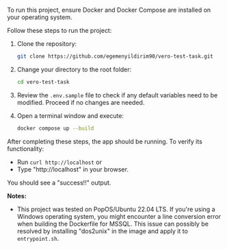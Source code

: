 To run this project, ensure Docker and Docker Compose are installed on your operating system.

Follow these steps to run the project:

1. Clone the repository:
   ```bash
   git clone https://github.com/egemenyildirim90/vero-test-task.git
   ```

2. Change your directory to the root folder:
   ```bash
   cd vero-test-task
   ```

3. Review the `.env.sample` file to check if any default variables need to be modified. Proceed if no changes are needed.

4. Open a terminal window and execute:
   ```bash
   docker compose up --build
   ```

After completing these steps, the app should be running. To verify its functionality:

- Run `curl http://localhost` or 
- Type "http://localhost" in your browser.

You should see a "success!!" output.

**Notes:**
- This project was tested on PopOS/Ubuntu 22.04 LTS. If you're using a Windows operating system, you might encounter a line conversion error when building the Dockerfile for MSSQL. This issue can possibly be resolved by installing "dos2unix" in the image and apply it to `entrypoint.sh`.

